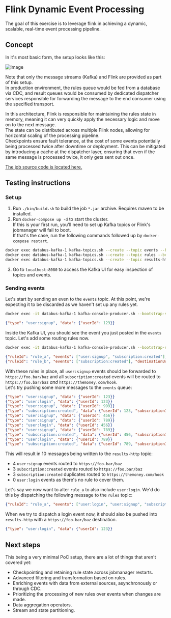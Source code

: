 # Flink Dynamic Event Processing

The goal of this exercise is to leverage flink in achieving a dynamic, scalable, real-time event processing pipeline.

## Concept

In it's most basic form, the setup looks like this:

![Image](https://github.com/user-attachments/assets/50ed2be7-1860-4aaa-903b-43b07ae3b66e)

Note that only the message streams (Kafka) and Flink are provided as part of this setup.  
In production environment, the rules queue would be fed from a database via CDC, and result queues would be consumed by dedicated dispatcher services responsible for forwarding the message to the end consumer using the specified transport.

In this architecture, Flink is responsible for maintaining the rules state in memory, meaning it can very quickly apply the necessary logic and move on to the next message.  
The state can be distributed across multiple Flink nodes, allowing for horizontal scaling of the processing pipeline.  
Checkpoints ensure fault tolerance, at the cost of some events potentially being processed twice after downtime or deployment. This can be mitigated by introducing a cache at the dispatcher layer, ensuring that even if the same message is processed twice, it only gets sent out once.

[The job source code is located here.](./jobs/route-event/src/main/java/io/crystalplanet/databus/router/RouteEventJob.java)

## Testing instructions

### Set up

1. Run `./bin/build.sh` to build the job `*.jar` archive. Requires maven to be installed.
2. Run `docker-compose up -d` to start the cluster.  
If this is your first run, you'll need to set up Kafka topics or Flink's jobmanager will fail to boot.  
If that's the case, run the following commands followed up by `docker-compose restart`.

```sh
docker exec databus-kafka-1 kafka-topics.sh --create --topic events --bootstrap-server kafka:9092 --partitions 1 --replication-factor 1
docker exec databus-kafka-1 kafka-topics.sh --create --topic rules --bootstrap-server kafka:9092 --partitions 1 --replication-factor 1
docker exec databus-kafka-1 kafka-topics.sh --create --topic results-http --bootstrap-server kafka:9092 --partitions 1 --replication-factor 1
```

3. Go to `localhost:8080` to access the Kafka UI for easy inspection of topics and events.

### Sending events

Let's start by sending an even to the `events` topic. At this point, we're expecting it to be discarded as we haven't set up any rules yet.

```sh
docker exec -it databus-kafka-1 kafka-console-producer.sh --bootstrap-server kafka:9092 --topic events
```
```json
{"type": "user:signup", "data": {"userId": 123}}
```

Inside the Kafka UI, you should see the event you just posted in the `events` topic. Let's add some routing rules now.

```sh
docker exec -it databus-kafka-1 kafka-console-producer.sh --bootstrap-server kafka:9092 --topic rules
```
```json
{"ruleId": "rule_a", "events": ["user:signup", "subscription:created"], "destinationUrl": "https://foo.bar/baz", "transforms": [], "filters": []}
{"ruleId": "rule_b", "events": ["subscription:created"], "destinationUrl": "https://themoney.com/hook", "transforms": [], "filters": []}
```

With these rules in place, all `user:signup` events should be forwarded to `https://foo.bar/baz` and all `subscription:created` events will be routed to `https://foo.bar/baz` _and_ `https://themoney.com/hook`.  
Let's try pushing some more messages to the `events` queue:

```json
{"type": "user:signup", "data": {"userId": 123}}
{"type": "user:login", "data": {"userId": 123}}
{"type": "user:signup", "data": {"userId": 999}}
{"type": "subscription:created", "data": {"userId": 123, "subscriptionId": 11}}
{"type": "user:signup", "data": {"userId": 456}}
{"type": "user:signup", "data": {"userId": 789}}
{"type": "user:login", "data": {"userId": 456}}
{"type": "user:signup", "data": {"userId": 789}}
{"type": "subscription:created", "data": {"userId": 456, "subscriptionId": 66}}
{"type": "user:login", "data": {"userId": 789}}
{"type": "subscription:created", "data": {"userId": 789, "subscriptionId": 33}}
```

This will result in 10 messages being written to the `results-http` topic:

- 4 `user:signup` events routed to `https://foo.bar/baz`
- 3 `subscription:created` events routed to `https://foo.bar/baz`
- 3 `subscription:created` duplicates routed to `https://themoney.com/hook`
- 0 `user:login` events as there's no rule to cover them.

Let's say we now want to alter `rule_a` to also include `user:login`. We'd do this by dispatching the following message to the `rules` topic:

```json
{"ruleId": "rule_a", "events": ["user:login", "user:signup", "subscription:created"], "destinationUrl": "https://foo.bar/baz", "transforms": [], "filters": []}
```

When we try to dispatch a login event now, it should also be pushed into `results-http` with a `https://foo.bar/baz` destination.

```json
{"type": "user:login", "data": {"userId": 123}}
```

## Next steps

This being a very minimal PoC setup, there are a lot of things that aren't covered yet:

- Checkpointing and retaining rule state across jobmanager restarts.
- Advanced filtering and transformation based on rules.
- Enriching events with data from external sources, asynchronously or through CDC.
- Prioritizing the processing of new rules over events when changes are made.
- Data aggregation operators.
- Stream and state partitioning.
